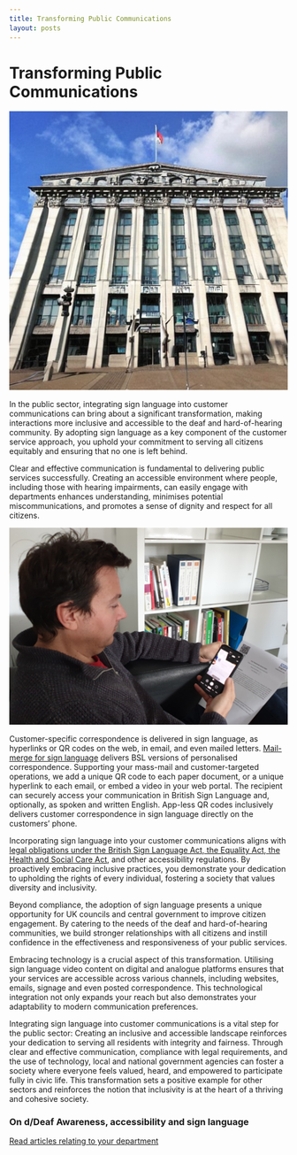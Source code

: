 ```yaml
---
title: Transforming Public Communications
layout: posts
---
```


# Transforming Public Communications

![Public Sector](/sectors/images/city-hall.jfif)

In the public sector, integrating sign language into customer communications can bring about a significant transformation, making interactions more inclusive and accessible to the deaf and hard-of-hearing community. By adopting sign language as a key component of the customer service approach, you uphold your commitment to serving all citizens equitably and ensuring that no one is left behind.

Clear and effective communication is fundamental to delivering public services successfully. Creating an accessible environment where people, including those with hearing impairments, can easily engage with departments enhances understanding, minimises potential miscommunications, and promotes a sense of dignity and respect for all citizens.

![Scanning a QR code for a sign language translation](/solutions/images/correspondent-nhs.png)

Customer-specific correspondence is delivered in sign language, as hyperlinks or QR codes on the web, in email, and even mailed letters.
[Mail-merge for sign language](/solutions/correspondent) delivers BSL versions of personalised correspondence. Supporting your mass-mail and customer-targeted operations, we add a unique QR code to each paper document, or a unique hyperlink to each email, or embed a video in your web portal. The recipient can securely access your communication in British Sign Language and, optionally, as spoken and written English. App-less QR codes inclusively delivers customer correspondence in sign language directly on the customers’ phone.

Incorporating sign language into your customer communications aligns with [legal obligations under the British Sign Language Act, the Equality Act, the Health and Social Care Act](/posts/legal-and-regulatory-requirements-improving-legislative-compliance), and other accessibility regulations. By proactively embracing inclusive practices, you demonstrate your dedication to upholding the rights of every individual, fostering a society that values diversity and inclusivity.

Beyond compliance, the adoption of sign language presents a unique opportunity for UK councils and central government to improve citizen engagement. By catering to the needs of the deaf and hard-of-hearing communities, we build stronger relationships with all citizens and instill confidence in the effectiveness and responsiveness of your public services.

Embracing technology is a crucial aspect of this transformation. Utilising sign language video content on digital and analogue platforms ensures that your services are accessible across various channels, including websites, emails, signage and even posted correspondence. This technological integration not only expands your reach but also demonstrates your adaptability to modern communication preferences.

Integrating sign language into customer communications is a vital step for the public sector: Creating an inclusive and accessible landscape reinforces your dedication to serving all residents with integrity and fairness. Through clear and effective communication, compliance with legal requirements, and the use of technology, local and national government agencies can foster a society where everyone feels valued, heard, and empowered to participate fully in civic life. This transformation sets a positive example for other sectors and reinforces the notion that inclusivity is at the heart of a thriving and cohesive society.

### On d/Deaf Awareness, accessibility and sign language

[Read articles relating to your department](/sectors/public-sector/departments)


